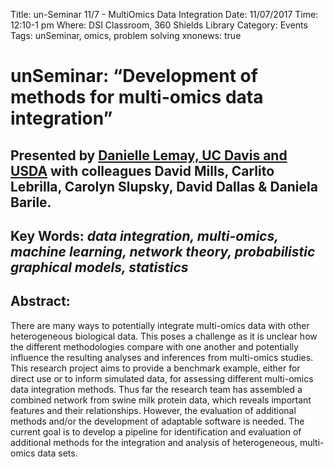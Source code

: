 Title: un-Seminar 11/7 - MultiOmics Data Integration
Date: 11/07/2017
Time: 12:10-1 pm
Where: DSI Classroom, 360 Shields Library
Category: Events
Tags: unSeminar, omics, problem solving
xnonews: true

# unSeminar: “Development of methods for multi-omics data integration” 

## Presented by [Danielle Lemay, UC Davis and USDA](http://milklab.genomecenter.ucdavis.edu/dglemay.html) with colleagues David Mills, Carlito Lebrilla, Carolyn Slupsky, David Dallas & Daniela Barile.

## Key Words: *data integration, multi-omics, machine learning, network theory, probabilistic graphical models, statistics*

## Abstract: 
There are many ways to potentially integrate multi-omics data with other heterogeneous biological data. This poses a challenge as it is unclear how  the different methodologies compare with one another and potentially influence the resulting analyses and inferences from multi-omics studies. This research project aims to provide a benchmark example, either for direct use or to inform simulated data, for assessing different multi-omics data integration methods. Thus far the research team has assembled a combined network from swine milk protein data, which reveals important features and their relationships. However, the evaluation of additional methods and/or the development of adaptable software is needed. The current goal is to develop a pipeline for identification and evaluation of additional methods for the integration and analysis of heterogeneous, multi-omics data sets.
